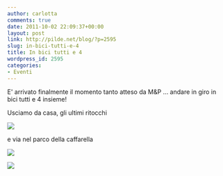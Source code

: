 ```yaml
---
author: carlotta
comments: true
date: 2011-10-02 22:09:37+00:00
layout: post
link: http://pilde.net/blog/?p=2595
slug: in-bici-tutti-e-4
title: In bici tutti e 4
wordpress_id: 2595
categories:
- Eventi
---
```


E' arrivato finalmente il momento tanto atteso da M&P ... andare in giro in bici tutti e 4 insieme!

Usciamo da casa, gli ultimi ritocchi

![]({{baseurl}}/uploads/2011/10/bici1.jpg)




e via nel parco della caffarella

![]({{baseurl}}/uploads/2011/10/bici2.jpg)




![]({{baseurl}}/uploads/2011/10/burlone.jpg)



